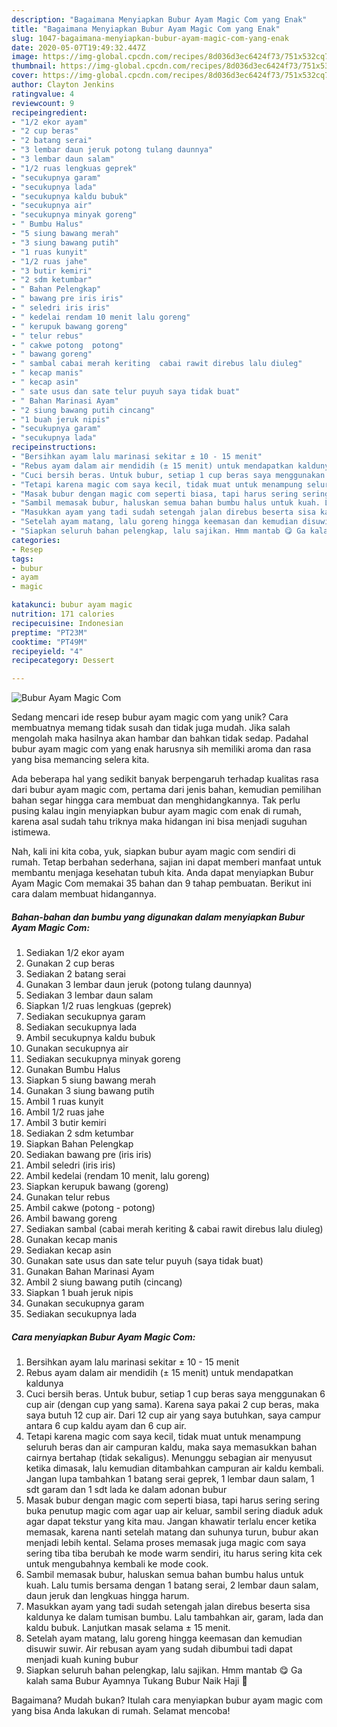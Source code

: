```yaml
---
description: "Bagaimana Menyiapkan Bubur Ayam Magic Com yang Enak"
title: "Bagaimana Menyiapkan Bubur Ayam Magic Com yang Enak"
slug: 1047-bagaimana-menyiapkan-bubur-ayam-magic-com-yang-enak
date: 2020-05-07T19:49:32.447Z
image: https://img-global.cpcdn.com/recipes/8d036d3ec6424f73/751x532cq70/bubur-ayam-magic-com-foto-resep-utama.jpg
thumbnail: https://img-global.cpcdn.com/recipes/8d036d3ec6424f73/751x532cq70/bubur-ayam-magic-com-foto-resep-utama.jpg
cover: https://img-global.cpcdn.com/recipes/8d036d3ec6424f73/751x532cq70/bubur-ayam-magic-com-foto-resep-utama.jpg
author: Clayton Jenkins
ratingvalue: 4
reviewcount: 9
recipeingredient:
- "1/2 ekor ayam"
- "2 cup beras"
- "2 batang serai"
- "3 lembar daun jeruk potong tulang daunnya"
- "3 lembar daun salam"
- "1/2 ruas lengkuas geprek"
- "secukupnya garam"
- "secukupnya lada"
- "secukupnya kaldu bubuk"
- "secukupnya air"
- "secukupnya minyak goreng"
- " Bumbu Halus"
- "5 siung bawang merah"
- "3 siung bawang putih"
- "1 ruas kunyit"
- "1/2 ruas jahe"
- "3 butir kemiri"
- "2 sdm ketumbar"
- " Bahan Pelengkap"
- " bawang pre iris iris"
- " seledri iris iris"
- " kedelai rendam 10 menit lalu goreng"
- " kerupuk bawang goreng"
- " telur rebus"
- " cakwe potong  potong"
- " bawang goreng"
- " sambal cabai merah keriting  cabai rawit direbus lalu diuleg"
- " kecap manis"
- " kecap asin"
- " sate usus dan sate telur puyuh saya tidak buat"
- " Bahan Marinasi Ayam"
- "2 siung bawang putih cincang"
- "1 buah jeruk nipis"
- "secukupnya garam"
- "secukupnya lada"
recipeinstructions:
- "Bersihkan ayam lalu marinasi sekitar ± 10 - 15 menit"
- "Rebus ayam dalam air mendidih (± 15 menit) untuk mendapatkan kaldunya"
- "Cuci bersih beras. Untuk bubur, setiap 1 cup beras saya menggunakan 6 cup air (dengan cup yang sama). Karena saya pakai 2 cup beras, maka saya butuh 12 cup air. Dari 12 cup air yang saya butuhkan, saya campur antara 6 cup kaldu ayam dan 6 cup air."
- "Tetapi karena magic com saya kecil, tidak muat untuk menampung seluruh beras dan air campuran kaldu, maka saya memasukkan bahan cairnya bertahap (tidak sekaligus). Menunggu sebagian air menyusut ketika dimasak, lalu kemudian ditambahkan campuran air kaldu kembali. Jangan lupa tambahkan 1 batang serai geprek, 1 lembar daun salam, 1 sdt garam dan 1 sdt lada ke dalam adonan bubur"
- "Masak bubur dengan magic com seperti biasa, tapi harus sering sering buka penutup magic com agar uap air keluar, sambil sering diaduk aduk agar dapat tekstur yang kita mau. Jangan khawatir terlalu encer ketika memasak, karena nanti setelah matang dan suhunya turun, bubur akan menjadi lebih kental. Selama proses memasak juga magic com saya sering tiba tiba berubah ke mode warm sendiri, itu harus sering kita cek untuk mengubahnya kembali ke mode cook."
- "Sambil memasak bubur, haluskan semua bahan bumbu halus untuk kuah. Lalu tumis bersama dengan 1 batang serai, 2 lembar daun salam, daun jeruk dan lengkuas hingga harum."
- "Masukkan ayam yang tadi sudah setengah jalan direbus beserta sisa kaldunya ke dalam tumisan bumbu. Lalu tambahkan air, garam, lada dan kaldu bubuk. Lanjutkan masak selama ± 15 menit."
- "Setelah ayam matang, lalu goreng hingga keemasan dan kemudian disuwir suwir. Air rebusan ayam yang sudah dibumbui tadi dapat menjadi kuah kuning bubur"
- "Siapkan seluruh bahan pelengkap, lalu sajikan. Hmm mantab 😋 Ga kalah sama Bubur Ayamnya Tukang Bubur Naik Haji 🤭"
categories:
- Resep
tags:
- bubur
- ayam
- magic

katakunci: bubur ayam magic 
nutrition: 171 calories
recipecuisine: Indonesian
preptime: "PT23M"
cooktime: "PT49M"
recipeyield: "4"
recipecategory: Dessert

---
```



![Bubur Ayam Magic Com](https://img-global.cpcdn.com/recipes/8d036d3ec6424f73/751x532cq70/bubur-ayam-magic-com-foto-resep-utama.jpg)

Sedang mencari ide resep bubur ayam magic com yang unik? Cara membuatnya memang tidak susah dan tidak juga mudah. Jika salah mengolah maka hasilnya akan hambar dan bahkan tidak sedap. Padahal bubur ayam magic com yang enak harusnya sih memiliki aroma dan rasa yang bisa memancing selera kita.



Ada beberapa hal yang sedikit banyak berpengaruh terhadap kualitas rasa dari bubur ayam magic com, pertama dari jenis bahan, kemudian pemilihan bahan segar hingga cara membuat dan menghidangkannya. Tak perlu pusing kalau ingin menyiapkan bubur ayam magic com enak di rumah, karena asal sudah tahu triknya maka hidangan ini bisa menjadi suguhan istimewa.


Nah, kali ini kita coba, yuk, siapkan bubur ayam magic com sendiri di rumah. Tetap berbahan sederhana, sajian ini dapat memberi manfaat untuk membantu menjaga kesehatan tubuh kita. Anda dapat menyiapkan Bubur Ayam Magic Com memakai 35 bahan dan 9 tahap pembuatan. Berikut ini cara dalam membuat hidangannya.

<!--inarticleads1-->

##### Bahan-bahan dan bumbu yang digunakan dalam menyiapkan Bubur Ayam Magic Com:

1. Sediakan 1/2 ekor ayam
1. Gunakan 2 cup beras
1. Sediakan 2 batang serai
1. Gunakan 3 lembar daun jeruk (potong tulang daunnya)
1. Sediakan 3 lembar daun salam
1. Siapkan 1/2 ruas lengkuas (geprek)
1. Sediakan secukupnya garam
1. Sediakan secukupnya lada
1. Ambil secukupnya kaldu bubuk
1. Gunakan secukupnya air
1. Sediakan secukupnya minyak goreng
1. Gunakan  Bumbu Halus
1. Siapkan 5 siung bawang merah
1. Gunakan 3 siung bawang putih
1. Ambil 1 ruas kunyit
1. Ambil 1/2 ruas jahe
1. Ambil 3 butir kemiri
1. Sediakan 2 sdm ketumbar
1. Siapkan  Bahan Pelengkap
1. Sediakan  bawang pre (iris iris)
1. Ambil  seledri (iris iris)
1. Ambil  kedelai (rendam 10 menit, lalu goreng)
1. Siapkan  kerupuk bawang (goreng)
1. Gunakan  telur rebus
1. Ambil  cakwe (potong - potong)
1. Ambil  bawang goreng
1. Sediakan  sambal (cabai merah keriting &amp; cabai rawit direbus lalu diuleg)
1. Gunakan  kecap manis
1. Sediakan  kecap asin
1. Gunakan  sate usus dan sate telur puyuh (saya tidak buat)
1. Gunakan  Bahan Marinasi Ayam
1. Ambil 2 siung bawang putih (cincang)
1. Siapkan 1 buah jeruk nipis
1. Gunakan secukupnya garam
1. Sediakan secukupnya lada




<!--inarticleads2-->

##### Cara menyiapkan Bubur Ayam Magic Com:

1. Bersihkan ayam lalu marinasi sekitar ± 10 - 15 menit
1. Rebus ayam dalam air mendidih (± 15 menit) untuk mendapatkan kaldunya
1. Cuci bersih beras. Untuk bubur, setiap 1 cup beras saya menggunakan 6 cup air (dengan cup yang sama). Karena saya pakai 2 cup beras, maka saya butuh 12 cup air. Dari 12 cup air yang saya butuhkan, saya campur antara 6 cup kaldu ayam dan 6 cup air.
1. Tetapi karena magic com saya kecil, tidak muat untuk menampung seluruh beras dan air campuran kaldu, maka saya memasukkan bahan cairnya bertahap (tidak sekaligus). Menunggu sebagian air menyusut ketika dimasak, lalu kemudian ditambahkan campuran air kaldu kembali. Jangan lupa tambahkan 1 batang serai geprek, 1 lembar daun salam, 1 sdt garam dan 1 sdt lada ke dalam adonan bubur
1. Masak bubur dengan magic com seperti biasa, tapi harus sering sering buka penutup magic com agar uap air keluar, sambil sering diaduk aduk agar dapat tekstur yang kita mau. Jangan khawatir terlalu encer ketika memasak, karena nanti setelah matang dan suhunya turun, bubur akan menjadi lebih kental. Selama proses memasak juga magic com saya sering tiba tiba berubah ke mode warm sendiri, itu harus sering kita cek untuk mengubahnya kembali ke mode cook.
1. Sambil memasak bubur, haluskan semua bahan bumbu halus untuk kuah. Lalu tumis bersama dengan 1 batang serai, 2 lembar daun salam, daun jeruk dan lengkuas hingga harum.
1. Masukkan ayam yang tadi sudah setengah jalan direbus beserta sisa kaldunya ke dalam tumisan bumbu. Lalu tambahkan air, garam, lada dan kaldu bubuk. Lanjutkan masak selama ± 15 menit.
1. Setelah ayam matang, lalu goreng hingga keemasan dan kemudian disuwir suwir. Air rebusan ayam yang sudah dibumbui tadi dapat menjadi kuah kuning bubur
1. Siapkan seluruh bahan pelengkap, lalu sajikan. Hmm mantab 😋 Ga kalah sama Bubur Ayamnya Tukang Bubur Naik Haji 🤭




Bagaimana? Mudah bukan? Itulah cara menyiapkan bubur ayam magic com yang bisa Anda lakukan di rumah. Selamat mencoba!
